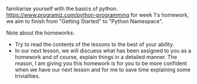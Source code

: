 familiarise yourself with the basics of python.
https://www.programiz.com/python-programming
for week 1's homework, we aim to finish from "Getting Started" to "Python Namespace".


Note about the homeworks:
* Try to read the contents of the lessons to the best of your ability.
* In our next lesson, we will discuess what has been assigned to you as a homework and of course, explain things in a detailed manner. The reason, I am giving you this homework is for you to be more confident when we have our next lesson and for me to save time explaining some trivialities.

